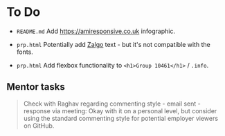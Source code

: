 # To Do

- `README.md` Add https://amiresponsive.co.uk infographic.

- `prp.html` Potentially add [Zalgo](https://zalgo.org) text - but it's not compatible with the fonts.

- `prp.html` Add flexbox functionality to `<h1>Group 10461</h1>` / `.info`.

## Mentor tasks

>Check with Raghav regarding commenting style - email sent - response via meeting: Okay with it on a personal level, but consider using the standard commenting style for potential employer viewers on GitHub.